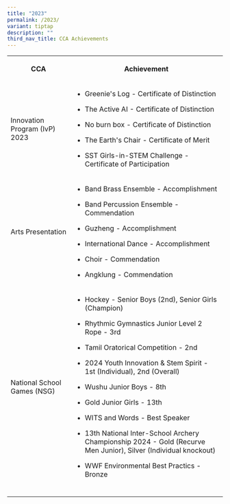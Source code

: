```yaml
---
title: "2023"
permalink: /2023/
variant: tiptap
description: ""
third_nav_title: CCA Achievements
---
```

<table style="minWidth: 50px">
<colgroup>
<col>
<col>
</colgroup>
<tbody>
<tr>
<th rowspan="1" colspan="1">
<p>CCA</p>
</th>
<th rowspan="1" colspan="1">
<p>Achievement</p>
</th>
</tr>
<tr>
<td rowspan="1" colspan="1">
<p>Innovation Program (IvP) 2023</p>
</td>
<td rowspan="1" colspan="1">
<ul data-tight="true" class="tight">
<li>
<p>Greenie's Log - Certificate of Distinction</p>
</li>
<li>
<p>The Active AI - Certificate of Distinction</p>
</li>
<li>
<p>No burn box - Certificate of Distinction</p>
</li>
<li>
<p>The Earth's Chair - Certificate of Merit</p>
</li>
<li>
<p>SST Girls-in-STEM Challenge - Certificate of Participation</p>
</li>
</ul>
</td>
</tr>
<tr>
<td rowspan="1" colspan="1">
<p>Arts Presentation</p>
</td>
<td rowspan="1" colspan="1">
<ul data-tight="true" class="tight">
<li>
<p>Band Brass Ensemble - Accomplishment</p>
</li>
<li>
<p>Band Percussion Ensemble - Commendation</p>
</li>
<li>
<p>Guzheng - Accomplishment</p>
</li>
<li>
<p>International Dance - Accomplishment</p>
</li>
<li>
<p>Choir - Commendation</p>
</li>
<li>
<p>Angklung - Commendation</p>
</li>
</ul>
</td>
</tr>
<tr>
<td rowspan="1" colspan="1">
<p>National School Games (NSG)</p>
</td>
<td rowspan="1" colspan="1">
<ul data-tight="true" class="tight">
<li>
<p>Hockey - Senior Boys (2nd), Senior Girls (Champion)</p>
</li>
<li>
<p>Rhythmic Gymnastics Junior Level 2 Rope - 3rd</p>
</li>
<li>
<p>Tamil Oratorical Competition - 2nd</p>
</li>
<li>
<p>2024 Youth Innovation &amp; Stem Spirit - 1st (Individual), 2nd (Overall)</p>
</li>
<li>
<p>Wushu Junior Boys - 8th</p>
</li>
<li>
<p>Gold Junior Girls - 13th</p>
</li>
<li>
<p>WITS and Words - Best Speaker</p>
</li>
<li>
<p>13th National Inter-School Archery Championship 2024 - Gold (Recurve Men
Junior), Silver (Individual knockout)</p>
</li>
<li>
<p>WWF Environmental Best Practics - Bronze</p>
</li>
</ul>
</td>
</tr>
<tr>
<td rowspan="1" colspan="1">
<p></p>
</td>
<td rowspan="1" colspan="1">
<p></p>
</td>
</tr>
</tbody>
</table>
<p></p>